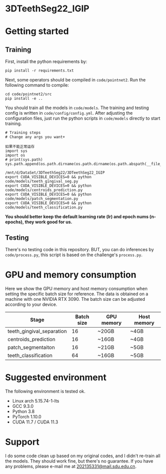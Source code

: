 # 3DTeethSeg22_IGIP

# Getting started

## Training

First, install the python requirements by:

```shell
pip install -r requirements.txt
```

Next, some operators should be compiled in `code/pointnet2`. Run the following command to compile:

```shell
cd code/pointnet2/src
pip install -e ..
```

You should train all the models in `code/models`. The training and testing config is written in `code/config/config.yml`. After adjusting the configuration files, just run the
python scripts in `code/models` directly to start training.

```shell
# Training steps
# Change any args you want+

如果不能正常运存
import sys
import os
# print(sys.path)
sys.path.append(os.path.dirname(os.path.dirname(os.path.abspath(__file__))))

/mnt/d/DataSet/3DTeethSeg22/3DTeethSeg22_IGIP
export CUDA_VISIBLE_DEVICES=0 && python code/models/teeth_gingival_seg.py
export CUDA_VISIBLE_DEVICES=0 && python code/models/centroids_prediction.py
export CUDA_VISIBLE_DEVICES=0 && python code/models/patch_segmentation.py
export CUDA_VISIBLE_DEVICES=0 && python code/models/teeth_classification.py
```

**You should better keep the default learning rate (lr) and epoch nums (n-epochs), they work good for us.** 

## Testing

There's no testing code in this repository. BUT, you can do inferences by `code/process.py`, this script is based on
the challenge's `process.py`.


# GPU and memory consumption

Here we show the GPU memory and host memory consumption when setting the specific batch size for reference.
The data is obtained on a machine with one NVIDIA RTX 3090. The batch size can be adjusted according to your device.

| Stage                     | Batch size | GPU memory | Host memory |
|---------------------------|------------|------------|-------------|
| teeth_gingival_separation | 16         | ~20GB      | ~4GB        |
| centroids_prediction      | 16         | ~16GB      | ~4GB        |
| patch_segmentaiton        | 16         | ~21GB      | ~5GB        |
| teeth_classification      | 64         | ~16GB      | ~5GB        |

# Suggested environment

The following environment is tested ok.

- Linux arch 5.15.74-1-lts
- GCC 9.3.0
- Python 3.8
- PyTorch 1.10.0
- CUDA 11.7 / CUDA 11.3


# Support

I do some code clean up based on my original codes, and I didn't re-train all the models. They should work fine, but 
there's no guarantee. If you have any problems, please e-mail me at [202135331@mail.sdu.edu.cn](mailto:202135331@mail.sdu.edu.cn).
